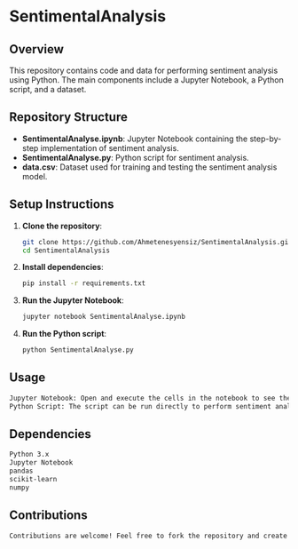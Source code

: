 # SentimentalAnalysis

## Overview
This repository contains code and data for performing sentiment analysis using Python. The main components include a Jupyter Notebook, a Python script, and a dataset.

## Repository Structure
- **SentimentalAnalyse.ipynb**: Jupyter Notebook containing the step-by-step implementation of sentiment analysis.
- **SentimentalAnalyse.py**: Python script for sentiment analysis.
- **data.csv**: Dataset used for training and testing the sentiment analysis model.

## Setup Instructions
1. **Clone the repository**:
   ```sh
   git clone https://github.com/Ahmetenesyensiz/SentimentalAnalysis.git
   cd SentimentalAnalysis
   ```
2. **Install dependencies**:
   ```sh
   pip install -r requirements.txt 
   ```
4. **Run the Jupyter Notebook**:
   ```sh
   jupyter notebook SentimentalAnalyse.ipynb
   ```
6. **Run the Python script**:
   ```sh
   python SentimentalAnalyse.py
   ```
## Usage
   ```sh
   Jupyter Notebook: Open and execute the cells in the notebook to see the step-by-step process of sentiment analysis, including data preprocessing, model training, and evaluation.
   Python Script: The script can be run directly to perform sentiment analysis on the provided dataset.
   ```
## Dependencies
   ```sh
   Python 3.x
   Jupyter Notebook
   pandas
   scikit-learn
   numpy
   ```
## Contributions
   ```sh
   Contributions are welcome! Feel free to fork the repository and create a pull request with your improvements.
   ```

